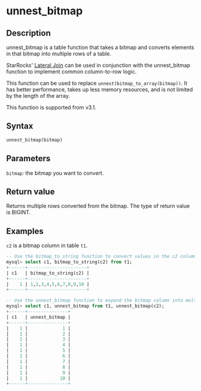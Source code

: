 ---
---

# unnest_bitmap

## Description

unnest_bitmap is a table function that takes a bitmap and converts elements in that bitmap into multiple rows of a table.

StarRocks' [Lateral Join](../../../using_starrocks/Lateral_join.md) can be used in conjunction with the unnest_bitmap function to implement common column-to-row logic.

This function can be used to replace `unnest(bitmap_to_array(bitmap))`. It has better performance, takes up less memory resources, and is not limited by the length of the array.

This function is supported from v3.1.

## Syntax

```Haskell
unnest_bitmap(bitmap)
```

## Parameters

`bitmap`: the bitmap you want to convert.

## Return value

Returns multiple rows converted from the bitmap. The type of return value is BIGINT.

## Examples

`c2` is a bitmap column in table `t1`.

```SQL
-- Use the bitmap_to_string function to convert values in the c2 column into a string.
mysql> select c1, bitmap_to_string(c2) from t1;
+------+----------------------+
| c1   | bitmap_to_string(c2) |
+------+----------------------+
|    1 | 1,2,3,4,5,6,7,8,9,10 |
+------+----------------------+

-- Use the unnest_bitmap function to expand the bitmap column into multiple rows.
mysql> select c1, unnest_bitmap from t1, unnest_bitmap(c2);
+------+---------------+
| c1   | unnest_bitmap |
+------+---------------+
|    1 |             1 |
|    1 |             2 |
|    1 |             3 |
|    1 |             4 |
|    1 |             5 |
|    1 |             6 |
|    1 |             7 |
|    1 |             8 |
|    1 |             9 |
|    1 |            10 |
+------+---------------+
```
